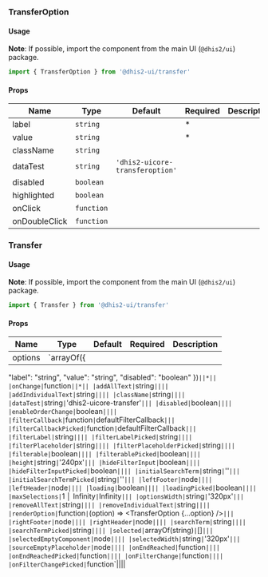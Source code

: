 ### TransferOption

#### Usage

**Note**: If possible, import the component from the main UI (`@dhis2/ui`) package.

```js
import { TransferOption } from '@dhis2-ui/transfer'
```

#### Props

| Name          | Type       | Default                         | Required | Description |
| ------------- | ---------- | ------------------------------- | -------- | ----------- |
| label         | `string`   |                                 | \*       |             |
| value         | `string`   |                                 | \*       |             |
| className     | `string`   |                                 |          |             |
| dataTest      | `string`   | `'dhis2-uicore-transferoption'` |          |             |
| disabled      | `boolean`  |                                 |          |             |
| highlighted   | `boolean`  |                                 |          |             |
| onClick       | `function` |                                 |          |             |
| onDoubleClick | `function` |                                 |          |             |

### Transfer

#### Usage

**Note**: If possible, import the component from the main UI (`@dhis2/ui`) package.

```js
import { Transfer } from '@dhis2-ui/transfer'
```

#### Props

| Name    | Type       | Default | Required | Description |
| ------- | ---------- | ------- | -------- | ----------- |
| options | `arrayOf({ |

"label": "string",
"value": "string",
"disabled": "boolean"
})`||*|| |onChange|`function`||*|| |addAllText|`string`|||| |addIndividualText|`string`|||| |className|`string`|||| |dataTest|`string`|`'dhis2-uicore-transfer'`||| |disabled|`boolean`|||| |enableOrderChange|`boolean`|||| |filterCallback|`function`|`defaultFilterCallback`||| |filterCallbackPicked|`function`|`defaultFilterCallback`||| |filterLabel|`string`|||| |filterLabelPicked|`string`|||| |filterPlaceholder|`string`|||| |filterPlaceholderPicked|`string`|||| |filterable|`boolean`|||| |filterablePicked|`boolean`|||| |height|`string`|`'240px'`||| |hideFilterInput|`boolean`|||| |hideFilterInputPicked|`boolean`|||| |initialSearchTerm|`string`|`''`||| |initialSearchTermPicked|`string`|`''`||| |leftFooter|`node`|||| |leftHeader|`node`|||| |loading|`boolean`|||| |loadingPicked|`boolean`|||| |maxSelections|`1 │ Infinity`|`Infinity`||| |optionsWidth|`string`|`'320px'`||| |removeAllText|`string`|||| |removeIndividualText|`string`|||| |renderOption|`function`|`(option) => <TransferOption {...option} />`||| |rightFooter|`node`|||| |rightHeader|`node`|||| |searchTerm|`string`|||| |searchTermPicked|`string`|||| |selected|`arrayOf(string)`|`[]`||| |selectedEmptyComponent|`node`|||| |selectedWidth|`string`|`'320px'`||| |sourceEmptyPlaceholder|`node`|||| |onEndReached|`function`|||| |onEndReachedPicked|`function`|||| |onFilterChange|`function`|||| |onFilterChangePicked|`function`||||
